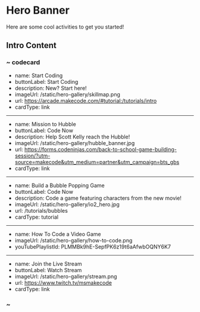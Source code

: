 # Hero Banner

Here are some cool activities to get you started!

## Intro Content

### ~ codecard
* name: Start Coding
* buttonLabel: Start Coding
* description: New? Start here!
* imageUrl: /static/hero-gallery/skillmap.png
* url: https://arcade.makecode.com/#tutorial:/tutorials/intro
* cardType: link
---
* name: Mission to Hubble
* buttonLabel: Code Now
* description: Help Scott Kelly reach the Hubble!
* imageUrl: /static/hero-gallery/hubble_banner.jpg
* url: https://forms.codeninjas.com/back-to-school-game-building-session/?utm-source=makecode&utm_medium=partner&utm_campaign=bts_gbs
* cardType: link
---
* name: Build a Bubble Popping Game
* buttonLabel: Code Now
* description: Code a game featuring characters from the new movie!
* imageUrl: /static/hero-gallery/io2_hero.jpg
* url: /tutorials/bubbles
* cardType: tutorial
---
* name: How To Code a Video Game
* imageUrl: /static/hero-gallery/how-to-code.png
* youTubePlaylistId: PLMMBk9hE-SepfPK6z19t6aAfwbOQNY6K7
---
* name: Join the Live Stream
* buttonLabel: Watch Stream
* imageUrl: /static/hero-gallery/stream.png
* url: https://www.twitch.tv/msmakecode
* cardType: link

### ~
